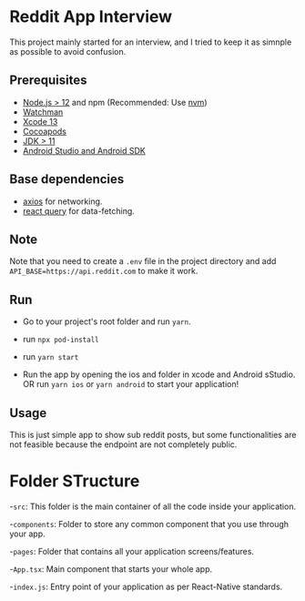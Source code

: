 # Reddit App Interview

This project mainly started for an interview, and I tried to keep it as simnple as possible to avoid confusion.

## Prerequisites

- [Node.js > 12](https://nodejs.org) and npm (Recommended: Use [nvm](https://github.com/nvm-sh/nvm))
- [Watchman](https://facebook.github.io/watchman)
- [Xcode 13](https://developer.apple.com/xcode)
- [Cocoapods](https://cocoapods.org)
- [JDK > 11](https://www.oracle.com/java/technologies/javase-jdk11-downloads.html)
- [Android Studio and Android SDK](https://developer.android.com/studio)

## Base dependencies

- [axios](https://github.com/axios/axios) for networking.
- [react query](https://tanstack.com/query/v4/docs/react/overview) for data-fetching.

## Note

Note that you need to create a `.env` file in the project directory and add `API_BASE=https://api.reddit.com` to make it work.

## Run

- Go to your project's root folder and run `yarn`.

- run `npx pod-install`

- run `yarn start`

- Run the app by opening the ios and folder in xcode and Android sStudio. OR run `yarn ios` or `yarn android` to start your application!

## Usage

This is just simple app to show sub reddit posts, but some functionalities are not feasible because the endpoint are not completely public.

# Folder STructure

-`src`: This folder is the main container of all the code inside your application.

-`components`: Folder to store any common component that you use through your app.

-`pages`: Folder that contains all your application screens/features.

-`App.tsx`: Main component that starts your whole app.

-`index.js`: Entry point of your application as per React-Native standards.
